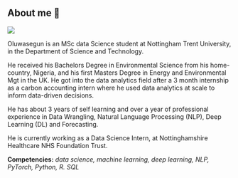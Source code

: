 <!-- ### I am leaving this here as future guideline -->

<!-- ### Hi there 👋

**asegun-cod/asegun-cod** is a ✨ _special_ ✨ repository because its `README.md` (this file) appears on your GitHub profile.

Here are some ideas to get you started:

- 🔭 I’m currently working on ...
- 🌱 I’m currently learning ...
- 👯 I’m looking to collaborate on ...
- 🤔 I’m looking for help with ...
- 💬 Ask me about ...
- 📫 How to reach me: ...
- 😄 Pronouns: ...
- ⚡ Fun fact: ...
-->

## **About me :speech_balloon:**

![](https://media-exp1.licdn.com/dms/image/C4D03AQHalRChalRfvQ/profile-displayphoto-shrink_100_100/0/1625914454002?e=1639008000&v=beta&t=M9zVAiWkxjgaCEpf3Gx4hOl6TmVtR0OglodgCM3bkkg)

Oluwasegun is an MSc data Science student at Nottingham Trent University, in the Department of Science and Technology. 

He received his Bachelors Degree in Environmental Science from his home-country, Nigeria, and his first Masters Degree in Energy and Environmental Mgt in the UK. He got into the data analytics field after a 3 month internship as a carbon accounting intern where he used data analytics at scale to inform data-driven decisions.

He has about 3 years of self learning and over a year of professional experience in Data Wrangling, Natural Language Processing (NLP), Deep Learning (DL) and Forecasting.

He is currently working as a Data Science Intern, at Nottinghamshire Healthcare NHS Foundation Trust.

**Competencies:** *data science, machine learning, deep learning, NLP, PyTorch, Python, R. SQL*

<br>
